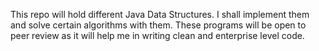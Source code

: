 This repo will hold different Java Data Structures. I shall implement them and
solve certain algorithms with them. These programs will be open to peer review
as it will help me in writing clean and enterprise level code. 

